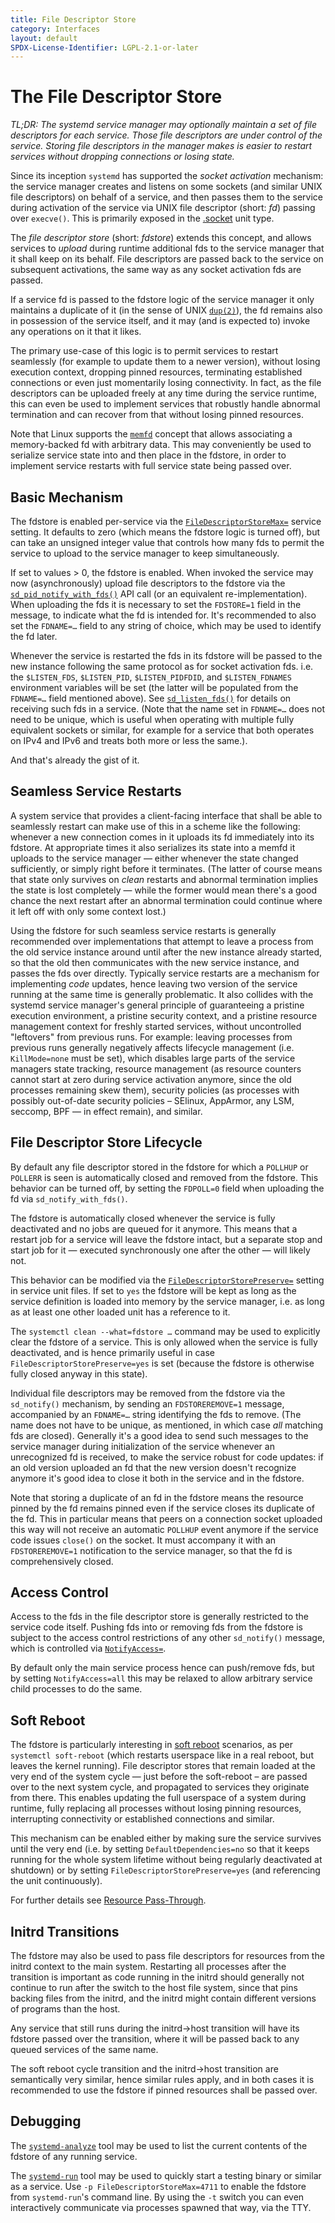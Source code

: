 ```yaml
---
title: File Descriptor Store
category: Interfaces
layout: default
SPDX-License-Identifier: LGPL-2.1-or-later
---
```


# The File Descriptor Store

*TL;DR: The systemd service manager may optionally maintain a set of file
descriptors for each service. Those file descriptors are under control of the
service. Storing file descriptors in the manager makes is easier to restart
services without dropping connections or losing state.*

Since its inception `systemd` has supported the *socket* *activation*
mechanism: the service manager creates and listens on some sockets (and similar
UNIX file descriptors) on behalf of a service, and then passes them to the
service during activation of the service via UNIX file descriptor (short: *fd*)
passing over `execve()`. This is primarily exposed in the
[.socket](https://www.freedesktop.org/software/systemd/man/systemd.socket.html)
unit type.

The *file* *descriptor* *store* (short: *fdstore*) extends this concept, and
allows services to *upload* during runtime additional fds to the service
manager that it shall keep on its behalf. File descriptors are passed back to
the service on subsequent activations, the same way as any socket activation
fds are passed.

If a service fd is passed to the fdstore logic of the service manager it only
maintains a duplicate of it (in the sense of UNIX
[`dup(2)`](https://man7.org/linux/man-pages/man2/dup.2.html)), the fd remains
also in possession of the service itself, and it may (and is expected to)
invoke any operations on it that it likes.

The primary use-case of this logic is to permit services to restart seamlessly
(for example to update them to a newer version), without losing execution
context, dropping pinned resources, terminating established connections or even
just momentarily losing connectivity. In fact, as the file descriptors can be
uploaded freely at any time during the service runtime, this can even be used
to implement services that robustly handle abnormal termination and can recover
from that without losing pinned resources.

Note that Linux supports the
[`memfd`](https://man7.org/linux/man-pages/man2/memfd_create.2.html) concept
that allows associating a memory-backed fd with arbitrary data. This may
conveniently be used to serialize service state into and then place in the
fdstore, in order to implement service restarts with full service state being
passed over.

## Basic Mechanism

The fdstore is enabled per-service via the
[`FileDescriptorStoreMax=`](https://www.freedesktop.org/software/systemd/man/systemd.service.html#FileDescriptorStoreMax=)
service setting. It defaults to zero (which means the fdstore logic is turned
off), but can take an unsigned integer value that controls how many fds to
permit the service to upload to the service manager to keep simultaneously.

If set to values > 0, the fdstore is enabled. When invoked the service may now
(asynchronously) upload file descriptors to the fdstore via the
[`sd_pid_notify_with_fds()`](https://www.freedesktop.org/software/systemd/man/sd_pid_notify_with_fds.html)
API call (or an equivalent re-implementation). When uploading the fds it is
necessary to set the `FDSTORE=1` field in the message, to indicate what the fd
is intended for. It's recommended to also set the `FDNAME=…` field to any
string of choice, which may be used to identify the fd later.

Whenever the service is restarted the fds in its fdstore will be passed to the
new instance following the same protocol as for socket activation fds. i.e. the
`$LISTEN_FDS`, `$LISTEN_PID`, `$LISTEN_PIDFDID`, and `$LISTEN_FDNAMES`
environment variables will be set (the latter will be populated from the
`FDNAME=…` field mentioned above). See
[`sd_listen_fds()`](https://www.freedesktop.org/software/systemd/man/sd_listen_fds.html)
for details on receiving such fds in a service. (Note that the name set in
`FDNAME=…` does not need to be unique, which is useful when operating with
multiple fully equivalent sockets or similar, for example for a service that
both operates on IPv4 and IPv6 and treats both more or less the same.).

And that's already the gist of it.

## Seamless Service Restarts

A system service that provides a client-facing interface that shall be able to
seamlessly restart can make use of this in a scheme like the following:
whenever a new connection comes in it uploads its fd immediately into its
fdstore. At appropriate times it also serializes its state into a memfd it
uploads to the service manager — either whenever the state changed
sufficiently, or simply right before it terminates. (The latter of course means
that state only survives on *clean* restarts and abnormal termination implies the
state is lost completely — while the former would mean there's a good chance the
next restart after an abnormal termination could continue where it left off
with only some context lost.)

Using the fdstore for such seamless service restarts is generally recommended
over implementations that attempt to leave a process from the old service
instance around until after the new instance already started, so that the old
then communicates with the new service instance, and passes the fds over
directly. Typically service restarts are a mechanism for implementing *code*
updates, hence leaving two version of the service running at the same time is
generally problematic. It also collides with the systemd service manager's
general principle of guaranteeing a pristine execution environment, a pristine
security context, and a pristine resource management context for freshly
started services, without uncontrolled "leftovers" from previous runs. For
example: leaving processes from previous runs generally negatively affects
lifecycle management (i.e. `KillMode=none` must be set), which disables large
parts of the service managers state tracking, resource management (as resource
counters cannot start at zero during service activation anymore, since the old
processes remaining skew them), security policies (as processes with possibly
out-of-date security policies – SElinux, AppArmor, any LSM, seccomp, BPF — in
effect remain), and similar.

## File Descriptor Store Lifecycle

By default any file descriptor stored in the fdstore for which a `POLLHUP` or
`POLLERR` is seen is automatically closed and removed from the fdstore. This
behavior can be turned off, by setting the `FDPOLL=0` field when uploading the
fd via `sd_notify_with_fds()`.

The fdstore is automatically closed whenever the service is fully deactivated
and no jobs are queued for it anymore. This means that a restart job for a
service will leave the fdstore intact, but a separate stop and start job for
it — executed synchronously one after the other — will likely not.

This behavior can be modified via the
[`FileDescriptorStorePreserve=`](https://www.freedesktop.org/software/systemd/man/systemd.service.html#FileDescriptorStorePreserve=)
setting in service unit files. If set to `yes` the fdstore will be kept as long
as the service definition is loaded into memory by the service manager, i.e. as
long as at least one other loaded unit has a reference to it.

The `systemctl clean --what=fdstore …` command may be used to explicitly clear
the fdstore of a service. This is only allowed when the service is fully
deactivated, and is hence primarily useful in case
`FileDescriptorStorePreserve=yes` is set (because the fdstore is otherwise
fully closed anyway in this state).

Individual file descriptors may be removed from the fdstore via the
`sd_notify()` mechanism, by sending an `FDSTOREREMOVE=1` message, accompanied
by an `FDNAME=…` string identifying the fds to remove. (The name does not have
to be unique, as mentioned, in which case *all* matching fds are
closed). Generally it's a good idea to send such messages to the service
manager during initialization of the service whenever an unrecognized fd is
received, to make the service robust for code updates: if an old version
uploaded an fd that the new version doesn't recognize anymore it's good idea to
close it both in the service and in the fdstore.

Note that storing a duplicate of an fd in the fdstore means the resource pinned
by the fd remains pinned even if the service closes its duplicate of the
fd. This in particular means that peers on a connection socket uploaded this
way will not receive an automatic `POLLHUP` event anymore if the service code
issues `close()` on the socket. It must accompany it with an `FDSTOREREMOVE=1`
notification to the service manager, so that the fd is comprehensively closed.

## Access Control

Access to the fds in the file descriptor store is generally restricted to the
service code itself. Pushing fds into or removing fds from the fdstore is
subject to the access control restrictions of any other `sd_notify()` message,
which is controlled via
[`NotifyAccess=`](https://www.freedesktop.org/software/systemd/man/systemd.service.html#NotifyAccess=).

By default only the main service process hence can push/remove fds, but by
setting `NotifyAccess=all` this may be relaxed to allow arbitrary service
child processes to do the same.

## Soft Reboot

The fdstore is particularly interesting in [soft
reboot](https://www.freedesktop.org/software/systemd/man/systemd-soft-reboot.service.html)
scenarios, as per `systemctl soft-reboot` (which restarts userspace like in a
real reboot, but leaves the kernel running). File descriptor stores that remain
loaded at the very end of the system cycle — just before the soft-reboot – are
passed over to the next system cycle, and propagated to services they originate
from there. This enables updating the full userspace of a system during
runtime, fully replacing all processes without losing pinning resources,
interrupting connectivity or established connections and similar.

This mechanism can be enabled either by making sure the service survives until
the very end (i.e. by setting `DefaultDependencies=no` so that it keeps running
for the whole system lifetime without being regularly deactivated at shutdown)
or by setting `FileDescriptorStorePreserve=yes` (and referencing the unit
continuously).

For further details see [Resource
Pass-Through](https://www.freedesktop.org/software/systemd/man/systemd-soft-reboot.service.html#Resource%20Pass-Through).

## Initrd Transitions

The fdstore may also be used to pass file descriptors for resources from the
initrd context to the main system. Restarting all processes after the
transition is important as code running in the initrd should generally not
continue to run after the switch to the host file system, since that pins
backing files from the initrd, and the initrd might contain different versions
of programs than the host.

Any service that still runs during the initrd→host transition will have its
fdstore passed over the transition, where it will be passed back to any queued
services of the same name.

The soft reboot cycle transition and the initrd→host transition are
semantically very similar, hence similar rules apply, and in both cases it is
recommended to use the fdstore if pinned resources shall be passed over.

## Debugging

The
[`systemd-analyze`](https://www.freedesktop.org/software/systemd/man/systemd-analyze.html#systemd-analyze%20fdstore%20%5BUNIT...%5D)
tool may be used to list the current contents of the fdstore of any running
service.

The
[`systemd-run`](https://www.freedesktop.org/software/systemd/man/systemd-run.html)
tool may be used to quickly start a testing binary or similar as a service. Use
`-p FileDescriptorStoreMax=4711` to enable the fdstore from `systemd-run`'s
command line. By using the `-t` switch you can even interactively communicate
via processes spawned that way, via the TTY.
